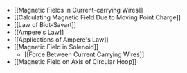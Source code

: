 - [[Magnetic Fields in Current-carrying Wires]]
- [[Calculating Magnetic Field Due to Moving Point Charge]]
- [[Law of Biot-Savart]]
- [[Ampere's Law]]
- [[Applications of Ampere's Law]]
- [[Magnetic Field in Solenoid]]
	- [[Force Between Current Carrying Wires]]
- [[Magnetic Field on Axis of Circular Hoop]]